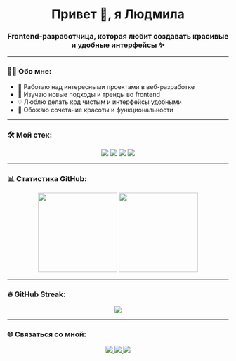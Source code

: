 <!-- Заголовок -->
<h1 align="center">Привет 👋, я Людмила</h1>
<h3 align="center">Frontend-разработчица, которая любит создавать красивые и удобные интерфейсы ✨</h3>

---

### 👩‍💻 Обо мне:
- 🔭 Работаю над интересными проектами в веб-разработке
- 🌱 Изучаю новые подходы и тренды во frontend
- 💡 Люблю делать код чистым и интерфейсы удобными
- 🎨 Обожаю сочетание красоты и функциональности

---

### 🛠 Мой стек:
<p align="center">
  <img src="https://img.shields.io/badge/React-20232A?style=for-the-badge&logo=react&logoColor=FFD43B"/>
  <img src="https://img.shields.io/badge/Next.js-000000?style=for-the-badge&logo=nextdotjs&logoColor=FFD43B"/>
  <img src="https://img.shields.io/badge/SCSS-CC6699?style=for-the-badge&logo=sass&logoColor=FFD43B"/>
  <img src="https://img.shields.io/badge/Gulp-CF4647?style=for-the-badge&logo=gulp&logoColor=FFD43B"/>
</p>

---

### 📊 Статистика GitHub:
<p align="center">
  <img src="https://github-readme-stats.vercel.app/api?username=ТВОЙ_НИК&show_icons=true&theme=tokyonight&title_color=FFD43B&icon_color=FFD43B&text_color=ffffff&bg_color=1a1b27" height="180px"/>
  <img src="https://github-readme-stats.vercel.app/api/top-langs/?username=ТВОЙ_НИК&layout=compact&theme=tokyonight&title_color=FFD43B&text_color=ffffff&bg_color=1a1b27" height="180px"/>
</p>

---

### 🔥 GitHub Streak:
<p align="center">
  <img src="https://streak-stats.demolab.com?user=ТВОЙ_НИК&theme=tokyonight&ring=FFD43B&fire=FFD43B&currStreakLabel=FFD43B"/>
</p>

---

### 🌐 Связаться со мной:
<p align="center">
  <a href="https://t.me/username">
    <img src="https://img.shields.io/badge/Telegram-26A5E4?style=for-the-badge&logo=telegram&logoColor=white"/>
  </a>
  <a href="https://linkedin.com/in/username">
    <img src="https://img.shields.io/badge/LinkedIn-FFD43B?style=for-the-badge&logo=linkedin&logoColor=purple"/>
  </a>
  <a href="mailto:yourmail@example.com">
    <img src="https://img.shields.io/badge/Email-purple?style=for-the-badge&logo=gmail&logoColor=FFD43B"/>
  </a>
</p>
